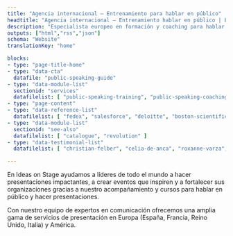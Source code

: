 ```yaml
---
title: "Agencia internacional – Entrenamiento para hablar en público"
headtitle: "Agencia internacional – Entrenamiento hablar en público | España"
description: "Especialista europeo en formación y coaching para hablar en público y oratoria, y preparación de presentaciones efectivas e impactantes"
outputs: ["html","rss","json"]
schema: "Website"
translationKey: "home"

blocks:
- type: "page-title-home"
- type: "data-cta"
  datafile: "public-speaking-guide"
- type: "data-module-list"
  sectionid: "services"
  datafilelist: [ "public-speaking-training", "public-speaking-coaching", "presentation-creation" ]
- type: "page-content"
- type: "data-reference-list"
  datafilelist: [ "fedex", "salesforce", "deloitte", "boston-scientific", "google", "disney", "wbg", "ashoka", "lacoste", "business-france", "safran", "colombus-consulting", "edf", "loreal", "pierre-fabre", "insead", "em-lyon", "biogen"  ]
- type: "data-module-list"
  sectionid: "see-also"
  datafilelist: [ "catalogue", "revolution" ]
- type: "data-testimonial-list"
  datafilelist: [ "christian-felber", "celia-de-anca", "roxanne-varza", "cesar-harada", "nicolas-beau" ]

---
```

En Ideas on Stage ayudamos a líderes de todo el mundo a hacer presentaciones impactantes, a crear eventos que inspiren y a fortalecer sus organizaciones gracias a nuestro acompañamiento y cursos para hablar en público y hacer presentaciones.

Con nuestro equipo de expertos en comunicación ofrecemos una amplia gama de servicios de presentación en Europa (España, Francia, Reino Unido, Italia) y América.